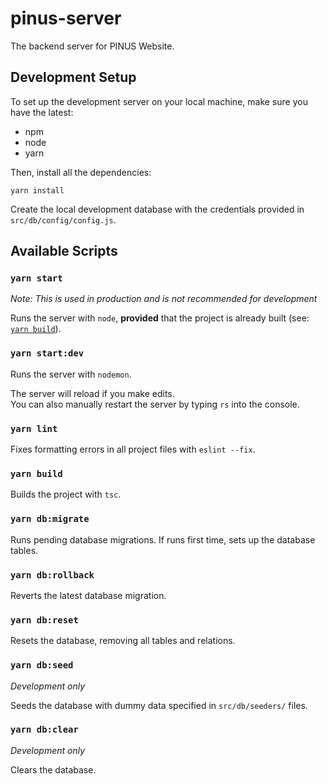 # pinus-server

The backend server for PINUS Website.

## Development Setup

To set up the development server on your local machine, make sure you have the latest:

- npm
- node
- yarn

Then, install all the dependencies:

```
yarn install
```

Create the local development database with the credentials provided in `src/db/config/config.js`.

## Available Scripts

### `yarn start`

*Note: This is used in production and is not recommended for development*

Runs the server with `node`, **provided** that the project is already built
(see: [`yarn build`](#yarn-build)).

### `yarn start:dev`

Runs the server with `nodemon`.

The server will reload if you make edits.\
You can also manually restart the server by typing `rs` into the console.

### `yarn lint`

Fixes formatting errors in all project files with `eslint --fix`.

### `yarn build`

Builds the project with `tsc`.

### `yarn db:migrate`

Runs pending database migrations. If runs first time, sets up the database
tables.

### `yarn db:rollback`

Reverts the latest database migration.

### `yarn db:reset`

Resets the database, removing all tables and relations.

### `yarn db:seed`

*Development only*

Seeds the database with dummy data specified in `src/db/seeders/` files.

### `yarn db:clear`

*Development only*

Clears the database.
